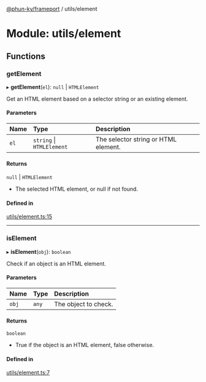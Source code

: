 [@phun-ky/frameport](../README.md) / utils/element

# Module: utils/element

## Functions

### getElement

▸ **getElement**(`el`): ``null`` \| `HTMLElement`

Get an HTML element based on a selector string or an existing element.

#### Parameters

| Name | Type | Description |
| :------ | :------ | :------ |
| `el` | `string` \| `HTMLElement` | The selector string or HTML element. |

#### Returns

``null`` \| `HTMLElement`

- The selected HTML element, or null if not found.

#### Defined in

[utils/element.ts:15](https://github.com/phun-ky/frameport/blob/main/src/utils/element.ts#L15)

___

### isElement

▸ **isElement**(`obj`): `boolean`

Check if an object is an HTML element.

#### Parameters

| Name | Type | Description |
| :------ | :------ | :------ |
| `obj` | `any` | The object to check. |

#### Returns

`boolean`

- True if the object is an HTML element, false otherwise.

#### Defined in

[utils/element.ts:7](https://github.com/phun-ky/frameport/blob/main/src/utils/element.ts#L7)
